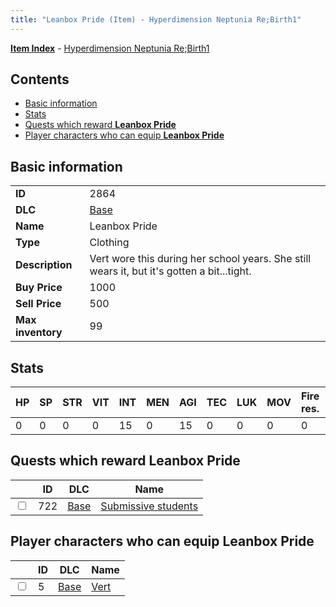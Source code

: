 ```yaml
---
title: "Leanbox Pride (Item) - Hyperdimension Neptunia Re;Birth1"
---
```


[**Item Index**](/neptunia/rb1/item/index.html) - [Hyperdimension Neptunia Re;Birth1](/neptunia/rb1)

## Contents

- [Basic information](#basic-information)
- [Stats](#stats)
- [Quests which reward **Leanbox Pride**](#quests-which-reward-leanbox-pride)
- [Player characters who can equip **Leanbox Pride**](#player-characters-who-can-equip-leanbox-pride)

## Basic information

|   |   |
| -- | -- |
| **ID** | 2864 |
| **DLC** | [Base](/neptunia/rb1/dlc/1-base.html) |
| **Name** | Leanbox Pride |
| **Type** | Clothing |
| **Description** | Vert wore this during her school years. She still wears it, but it's gotten a bit...tight. |
| **Buy Price** | 1000 |
| **Sell Price** | 500 |
| **Max inventory** | 99 |

## Stats

| HP | SP | STR | VIT | INT | MEN | AGI | TEC | LUK | MOV | Fire res. | Ice res. | Wind res. | Lightning res. |
| -- | -- | --- | --- | --- | --- | --- | --- | --- | --- | --------- | -------- | --------- | -------------- |
| 0 | 0 | 0 | 0 | 15 | 0 | 15 | 0 | 0 | 0 | 0 | 0 | 0 | 0 |

## Quests which reward **Leanbox Pride**

|    | ID | DLC | Name |
| -- | -- | --- | ---- |
| <input type="checkbox" id="rb1-quest-1-722" class="trackbox" /> | 722 | [Base](/neptunia/rb1/dlc/1-base.html) | [Submissive students](/neptunia/rb1/quest/1-722-submissive-students.html) |

## Player characters who can equip **Leanbox Pride**

|    | ID | DLC | Name |
| -- | -- | --- | ---- |
| <input type="checkbox" id="rb1-player-1-5" class="trackbox" /> | 5 | [Base](/neptunia/rb1/dlc/1-base.html) | [Vert](/neptunia/rb1/player/1-5-vert.html) |